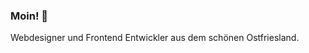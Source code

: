 ### Moin! 👋
Webdesigner und Frontend Entwickler aus dem schönen Ostfriesland.

<!--
**lukasniestrat/lukasniestrat** is a ✨ _special_ ✨ repository because its `README.md` (this file) appears on your GitHub profile.

- ⚡ JavaScript mostly Vue.js and Angular
- 🐘 PHP mostly Laravel
- 🔭 Currently learning NestJS

-->
